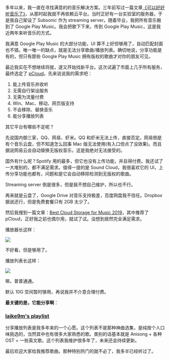 多年以来，我一直在寻找满意的的音乐解决方案。三年前写过一篇文章[《可以好好听音乐了》](https://laike9m.com/blog/ke-yi-hao-hao-ting-yin-le-liao,90/)，从那时起我就不再依赖云平台。当时正好有一台实验室的服务器，于是我自己架设了 Subsonic 作为 streaming server。随着毕业，我把所有音乐搬到了 Google Play Music。我会把歌下下来，传到 Google Play Music，这是我近两年来听音乐的方式。

我满意 Google Play Music 的大部分功能，UI 算不上好但够用了，自动匹配封面也不错。唯一唯一的缺点，就是无法分享歌曲/播放列表。确切地说，分享功能是有的，但只有那些 Google Play Music 拥有版权的歌曲才对你的朋友可见。

最近我实在不想继续将就，遂又开始找新平台。这次试遍了市面上几乎所有服务，最终选定了 [pCloud](https://pcloud.com)。先来说说我的需求吧：

1. 能上传音乐并收听
2. 无需自行架设服务
3. 无需为流量付费
4. Win、Mac、移动、网页版支持
5. 不会移除、替换音乐
6. 能分享播放列表

其它平台有哪些不足呢？

先说国内御三家，QQ、网易、虾米。QQ 和虾米无法上传，直接否定。网易倒是有个音乐云盘，但不知道怎么回事 Mac 版无法使用(有入口但点了没效果)。而且据说网易云会自动替换无版权音乐，这是我绝对无法接受的。

国外有什么呢？Spotify 用的最多，但它也没有上传功能，并且得付费。我还试了一大堆别的，都不满足需求。值得一提的是 Sound Cloud，我很喜欢它的 UI，上传分享功能也都有，问题和是它会自动移除检测到无版权的歌曲。

Streaming server 倒是很多，但是我不想自己维护，所以也不行。

再来就是云盘了，Google Drive 对音乐支持极差，百度网盘我不信任。Dropbox 据说还行，但是免费套餐只有 2GB 太少了。

然后我搜到一篇文章：[Best Cloud Storage for Music 2019](https://www.cloudwards.net/best-cloud-storage-for-music/)，其中推荐了 pCloud，正好我之前也偶尔用，就试了试。没想到居然完全满足需求。

播放器长这样：

![](https://image-laike9m.oss-cn-beijing.aliyuncs.com/pcloud-player.jpg)

不好看，但是够用了。

播放列表长这样：

![](https://image-laike9m.oss-cn-beijing.aliyuncs.com/pcloud-playlist.jpg)

嘛，普普通通。

默认 10G 空间暂时够用，再说我并不介意合理付费。

**最关键的是，它能分享啊**：

### **[laike9m's playlist](https://my.pcloud.com/publink/show?code=w5LrtalK#tpl=publicfolderlist&p=1)**

分享播放列表是我多年来的一个心愿。这个列表不是那种神曲选集，是纯按个人口味挑选的，当然其中也有很多大家熟悉的歌。类别的话基本就是 Anisong + 各种OST + 一些英文歌。这个列表我维护很多年了，未来还会持续更新。

最后欢迎大家给我推荐歌曲。那种特别热门的就不必了，我多半已经听过了。